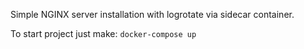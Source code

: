 Simple NGINX server installation with logrotate via sidecar container.

To start project just make: ```docker-compose up```

